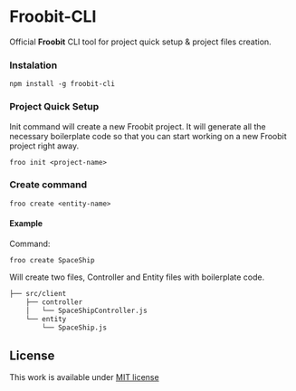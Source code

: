 
# Froobit-CLI

  

Official **Froobit** CLI tool for project quick setup & project files creation.

  
### Instalation

```
npm install -g froobit-cli
```
### Project Quick Setup
Init command will create a new Froobit project. It will generate all the necessary boilerplate code so that you can start working on a new Froobit project right away.
```
froo init <project-name>
```

### Create command

```
froo create <entity-name>
```

#### Example

Command:

```
froo create SpaceShip
```

Will create two files, Controller and Entity files with boilerplate code.

```bash
├── src/client
	├── controller
	│ 	└── SpaceShipController.js
	└── entity
		└── SpaceShip.js
```

## License

 
This work is available under [MIT license](./LICENSE)